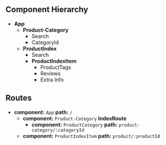 ## Component Hierarchy


* **App**
  * **Product-Category**
    * Search
    * CategoryId
  * **ProductIndex**
    * Search
    * **ProductIndexItem**
      * ProductTags
      * Reviews
      * Extra Info


## Routes

* **component:** `App` **path:** `/`
  * **component:** `Product-Category` **IndexRoute** 
 	* **component:** `ProductCategory` **path:** `product-category/:categoryId`
  * **component:** `ProductIndexItem` **path:** `product/:productId`


